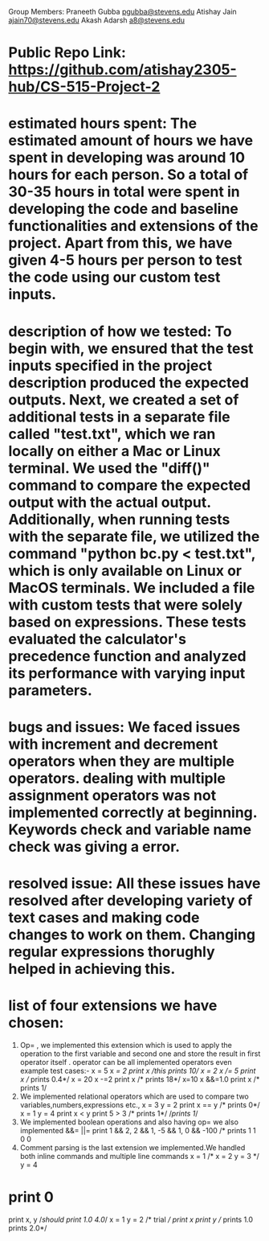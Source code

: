 Group Members: Praneeth Gubba pgubba@stevens.edu Atishay Jain ajain70@stevens.edu Akash Adarsh a8@stevens.edu

# Public Repo Link: https://github.com/atishay2305-hub/CS-515-Project-2

# estimated hours spent: The estimated amount of hours we have spent in developing was around 10 hours for each person. So a total of 30-35 hours in total were spent in developing the code and baseline functionalities and extensions of the project. Apart from this, we have given 4-5 hours per person to test the code using our custom test inputs.

# description of how we tested: To begin with, we ensured that the test inputs specified in the project description produced the expected outputs. Next, we created a set of additional tests in a separate file called "test.txt", which we ran locally on either a Mac or Linux terminal. We used the "diff()" command to compare the expected output with the actual output. Additionally, when running tests with the separate file, we utilized the command "python bc.py < test.txt", which is only available on Linux or MacOS terminals. We included a file with custom tests that were solely based on expressions. These tests evaluated the calculator's precedence function and analyzed its performance with varying input parameters.

# bugs and issues: We faced issues with increment and decrement operators when they are multiple operators. dealing with multiple assignment operators was not implemented correctly at beginning. Keywords check and variable name check was giving a error.

# resolved issue: All these issues have resolved after developing variety of text cases and making code changes to work on them. Changing regular expressions thorughly helped in achieving this.

# list of four extensions we have chosen:

1) Op= , we implemented this extension which is used to apply the operation to the first variable and second one and store the result in first operator itself . operator can be all implemented operators even
example test cases:-
x = 5
x *= 2
print x
/*this prints 10*/
x = 2
x /= 5
print x
/* prints 0.4*/
x = 20
x -=2
print x
/* prints 18*/
x=10
x &&=1.0
print x
/* prints 1/
2) We implemented relational operators which are used to compare two variables,numbers,expressions etc.,
x = 3
y = 2
print x == y
/* prints 0*/
x = 1
y = 4
print x < y
print 5 > 3
/* prints 1*/
/*prints 1*/
3) We implemented boolean operations and also having op= we also implemented &&= ||=
print 1 && 2, 2 && 1, -5 && 1, 0 && -100
/* prints 1 1 0 0
4) Comment parsing is the last extension we implemented.We handled both inline commands and multiple line commands
x = 1
/* 
x = 2
y = 3
*/
y = 4
# print 0
print x, y
/*should print 1.0 4.0*/
x = 1
y = 2
/*
trial 
*/
print x 
print y
/* prints 1.0 
prints 2.0*/
